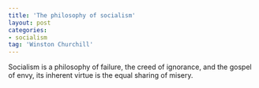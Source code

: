```yaml
---
title: 'The philosophy of socialism'
layout: post
categories:
- socialism
tag: 'Winston Churchill'
---
```


Socialism is a philosophy of failure, the creed of ignorance, and the gospel of envy, its inherent virtue is the equal sharing of misery.
